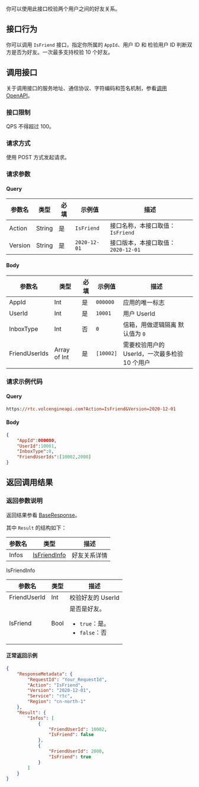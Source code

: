 你可以使用此接口校验两个用户之间的好友关系。
## 接口行为

你可以调用 `IsFriend` 接口，指定你所属的 `AppId`、用户 ID 和 检验用户 ID 判断双方是否为好友。一次最多支持校验 10 个好友。

## 调用接口

关于调用接口的服务地址、通信协议、字符编码和签名机制，参看[调用 OpenAPI](412251)。

### 接口限制

QPS 不得超过 100。

### 请求方式

使用 POST 方式发起请求。

### 请求参数

#### Query

| 参数名 | 类型 | 必填 | 示例值 | 描述 |
| --- | --- | --- | --- | --- |
| Action | String | 是 | `IsFriend` | 接口名称，本接口取值：`IsFriend` |
| Version | String | 是 | `2020-12-01` | 接口版本，本接口取值：`2020-12-01` |


#### Body

| 参数名 | 类型 | 必填 | 示例值 | 描述 |
| --- | --- | --- | --- | --- |
| AppId | Int | 是 | `000000` | 应用的唯一标志 |
| UserId | Int | 是 | `10001` | 用户 UserId |
| InboxType | Int | 否 | `0` | 信箱，用做逻辑隔离 默认值为 `0` |
| FriendUserIds | Array of Int | 是 | `[10002]` | 需要校验用户的 UserId，一次最多检验 10 个用户 |


### 请求示例代码

#### Query

```postscript
https://rtc.volcengineapi.com?Action=IsFriend&Version=2020-12-01
```

#### Body

```json
{
    "AppId":000000,
    "UserId":10001,
    "InboxType":0,
    "FriendUserIds":[10002,2000]
}
```

## 返回调用结果

### 返回参数说明

返回结果参看 [BaseResponse](192711.md#baseresponse)。

其中 `Result` 的结构如下：

| 参数名 | 类型 | 描述 |
| --- | --- | --- |
| Infos | [IsFriendInfo](#isfriendinfo) |好友关系详情  |



<span id="isfriendinfo"></span> IsFriendInfo
	
| 参数名 | 类型 | 描述 |
| --- | --- | --- |
| FriendUserId | Int | 校验好友的 UserId |
| IsFriend | Bool | 是否是好友。<ul><li>`true`：是。</li><li> `false`：否</li></ul> |


#### **正常返回示例**

```json
{
    "ResponseMetadata": {
        "RequestId": "Your_RequestId",
        "Action": "IsFriend",
        "Version": "2020-12-01",
        "Service": "rtc",
        "Region": "cn-north-1"
    },
    "Result": {
        "Infos": [
            {
                "FriendUserId": 10002,
                "IsFriend": false
            },
            {
                "FriendUserId": 2000,
                "IsFriend": true
            }
        ]
    }
}
```